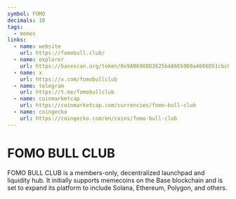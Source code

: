 ```yaml
---
symbol: FOMO
decimals: 18
tags:
  - memes
links:
  - name: website
    url: https://fomobull.club/
  - name: explorer
    url: https://basescan.org/token/0x9A86980D3625b4A6E69D8a4606D51cbc019e2002
  - name: x
    url: https://x.com/fomobullclub
  - name: telegram
    url: https://t.me/fomobullclub
  - name: coinmarketcap
    url: https://coinmarketcap.com/currencies/fomo-bull-club
  - name: coingecko
    url: https://coingecko.com/en/coins/fomo-bull-club
---
```


# FOMO BULL CLUB

FOMO BULL CLUB is a members-only, decentralized launchpad and liquidity hub. It initially supports memecoins on the Base blockchain and is set to expand its platform to include Solana, Ethereum, Polygon, and others.
